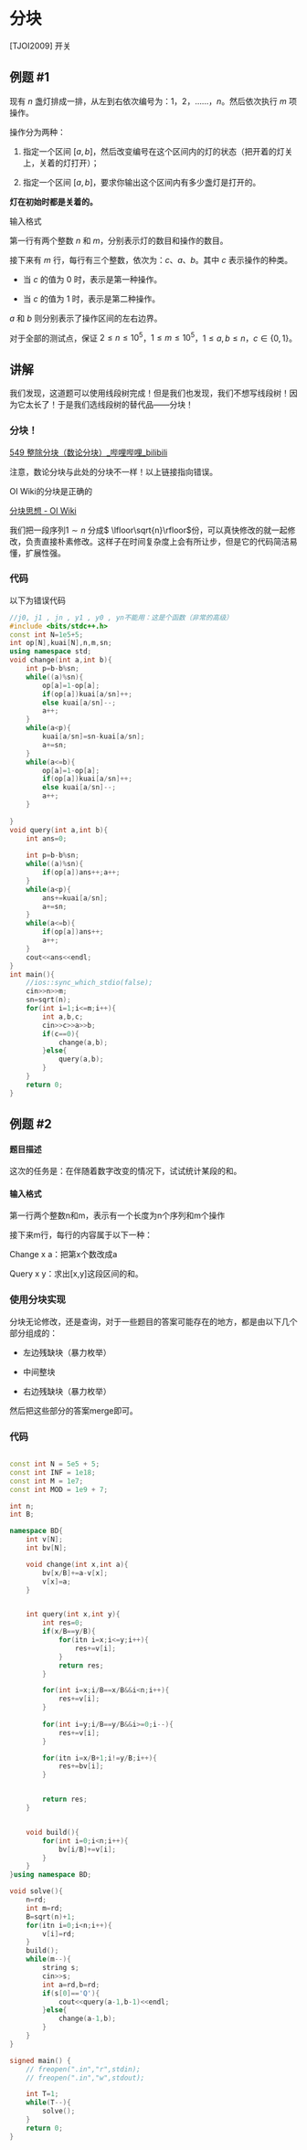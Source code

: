 # 分块

[TJOI2009] 开关

## 例题 #1

现有 $n$ 盏灯排成一排，从左到右依次编号为：$1$，$2$，……，$n$。然后依次执行 $m$ 项操作。

操作分为两种：

1. 指定一个区间 $[a,b]$，然后改变编号在这个区间内的灯的状态（把开着的灯关上，关着的灯打开）；

2. 指定一个区间 $[a,b]$，要求你输出这个区间内有多少盏灯是打开的。

**灯在初始时都是关着的。**

输入格式

第一行有两个整数 $n$ 和 $m$，分别表示灯的数目和操作的数目。

接下来有 $m$ 行，每行有三个整数，依次为：$c$、$a$、$b$。其中 $c$ 表示操作的种类。

- 当 $c$ 的值为 $0$ 时，表示是第一种操作。

- 当 $c$ 的值为 $1$ 时，表示是第二种操作。

$a$ 和 $b$ 则分别表示了操作区间的左右边界。

对于全部的测试点，保证 $2\le n\le 10^5$，$1\le m\le 10^5$，$1\le a,b\le n$，$c\in\{0,1\}$。

## 讲解

我们发现，这道题可以使用线段树完成！但是我们也发现，我们不想写线段树！因为它太长了！于是我们选线段树的替代品——分块！

### 分块！

[549 整除分块（数论分块）_哔哩哔哩_bilibili](https://www.bilibili.com/video/BV1pP4y127tC/?spm_id_from=333.999.0.0)

注意，数论分块与此处的分块不一样！以上链接指向错误。

OI Wiki的分块是正确的

[分块思想 - OI Wiki](https://oi-wiki.org/ds/decompose/)

我们把一段序列$1\sim n$ 分成$ \lfloor\sqrt{n}\rfloor$份，可以真快修改的就一起修改，负责直接朴素修改。这样子在时间复杂度上会有所让步，但是它的代码简洁易懂，扩展性强。

### 代码

以下为错误代码

```C++
//j0, j1 , jn , y1 , y0 , yn不能用：这是个函数（非常的高级）
#include <bits/stdc++.h>
const int N=1e5+5;
int op[N],kuai[N],n,m,sn;
using namespace std;
void change(int a,int b){
	int p=b-b%sn;
	while((a)%sn){
		op[a]=1-op[a];
		if(op[a])kuai[a/sn]++;
		else kuai[a/sn]--;
		a++;
	}
	while(a<p){
		kuai[a/sn]=sn-kuai[a/sn];
		a+=sn;
	}
	while(a<=b){
		op[a]=1-op[a];
		if(op[a])kuai[a/sn]++;
		else kuai[a/sn]--;
		a++;
	}
	
}
void query(int a,int b){
	int ans=0;
	
	int p=b-b%sn;
	while((a)%sn){
		if(op[a])ans++;a++;
	}
	while(a<p){
		ans+=kuai[a/sn];
		a+=sn;
	}
	while(a<=b){
		if(op[a])ans++;
		a++;
	}
	cout<<ans<<endl;
}
int main(){
	//ios::sync_which_stdio(false);
	cin>>n>>m;
	sn=sqrt(n);
	for(int i=1;i<=m;i++){
		int a,b,c;
		cin>>c>>a>>b;
		if(c==0){
			change(a,b);
		}else{
			query(a,b);
		}
	} 
	return 0;
}

```

## 例题 #2

#### 题目描述

这次的任务是：在伴随着数字改变的情况下，试试统计某段的和。

#### 输入格式

第一行两个整数n和m，表示有一个长度为n个序列和m个操作

接下来m行，每行的内容属于以下一种：

Change x a：把第x个数改成a

Query x y：求出[x,y]这段区间的和。

### 使用分块实现

分块无论修改，还是查询，对于一些题目的答案可能存在的地方，都是由以下几个部分组成的：

- 左边残缺块（暴力枚举）

- 中间整块

- 右边残缺块（暴力枚举）

然后把这些部分的答案merge即可。

### 代码

```C++

const int N = 5e5 + 5;
const int INF = 1e18;
const int M = 1e7;
const int MOD = 1e9 + 7;

int n;
int B;

namespace BD{
    int v[N];
    int bv[N];

    void change(int x,int a){
        bv[x/B]+=a-v[x];
        v[x]=a;
    }  


    int query(int x,int y){
        int res=0;
        if(x/B==y/B){
            for(itn i=x;i<=y;i++){
                res+=v[i];
            }
            return res;
        }

        for(int i=x;i/B==x/B&&i<n;i++){
            res+=v[i];
        }
    
        for(int i=y;i/B==y/B&&i>=0;i--){
            res+=v[i];
        }

        for(itn i=x/B+1;i!=y/B;i++){
            res+=bv[i];
        }


        return res;
    }


    void build(){
        for(int i=0;i<n;i++){
            bv[i/B]+=v[i];
        }
    }
}using namespace BD;

void solve(){
    n=rd;
    int m=rd;
    B=sqrt(n)+1;
    for(itn i=0;i<n;i++){
        v[i]=rd;
    }
    build();
    while(m--){
        string s;
        cin>>s;
        int a=rd,b=rd;
        if(s[0]=='Q'){
            cout<<query(a-1,b-1)<<endl;
        }else{
            change(a-1,b);
        }
    }
}

signed main() {
    // freopen(".in","r",stdin);
    // freopen(".in","w",stdout);

    int T=1;
    while(T--){
    	solve();
    }
    return 0;
}
```

